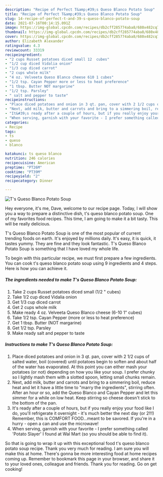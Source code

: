 ```yaml
---
description: "Recipe of Perfect T&amp;#39;s Queso Blanco Potato Soup"
title: "Recipe of Perfect T&amp;#39;s Queso Blanco Potato Soup"
slug: 14-recipe-of-perfect-t-and-39-s-queso-blanco-potato-soup
date: 2021-07-16T00:14:15.091Z
image: https://img-global.cpcdn.com/recipes/db2cff285774aba8/680x482cq70/ts-queso-blanco-potato-soup-recipe-main-photo.jpg
thumbnail: https://img-global.cpcdn.com/recipes/db2cff285774aba8/680x482cq70/ts-queso-blanco-potato-soup-recipe-main-photo.jpg
cover: https://img-global.cpcdn.com/recipes/db2cff285774aba8/680x482cq70/ts-queso-blanco-potato-soup-recipe-main-photo.jpg
author: Elizabeth Alexander
ratingvalue: 4.3
reviewcount: 33319
recipeingredient:
- "2 cups Russet potatoes diced small 12  cubes"
- "1/2 cup diced Vidalia onion"
- "1/3 cup diced carrot"
- "2 cups whole milk"
- "4 oz. Velveeta Queso Blanco cheese 610 1 cubes"
- "1/2 tsp. Cayan Pepper more or less to heat preference"
- "1 tbsp. Butter NOT margarine"
- "1/2 tsp. Parsley"
- " salt and pepper to taste"
recipeinstructions:
- "Place diced potatoes and onion in 3 qt. pan, cover with 2 1/2 cups of salted water, boil (covered) until potatoes begin to soften and about half of the water has evaporated. At this point you can either mash your potatoes (or not) depending on how you like your soup. I prefer chunky so I lightly mash them with a slotted spoon, letting small chunks remain."
- "Next, add milk, butter and carrots and bring to a simmering boil, reduce heat and let it have a little time to &#34;marry the ingredients&#34;, stirring often. After an hour or so, add the Queso Blanco and Cayan Pepper and let this simmer for a while on low heat. Keep stirring so cheese doesn&#39;t stick to the bottom of the pan."
- "It&#39;s ready after a couple of hours, but if you really enjoy your food like I do, you&#39;ll refrigerate it overnight - it&#39;s much better the next day (or 2!!!) Remember, this is COMFORT FOOD...meant to be savored. If you&#39;re in a hurry - open a can and use the microwave!"
- "When serving, garnish with your favorite - I prefer something called &#39;Potato Slayer&#39; I found at Wal Mart (so you should be able to find it)."
categories:
- Recipe
tags:
- ts
- queso
- blanco

katakunci: ts queso blanco 
nutrition: 246 calories
recipecuisine: American
preptime: "PT26M"
cooktime: "PT39M"
recipeyield: "2"
recipecategory: Dinner

---
```



![T&#39;s Queso Blanco Potato Soup](https://img-global.cpcdn.com/recipes/db2cff285774aba8/680x482cq70/ts-queso-blanco-potato-soup-recipe-main-photo.jpg)

Hey everyone, it's me, Dave, welcome to our recipe page. Today, I will show you a way to prepare a distinctive dish, t&#39;s queso blanco potato soup. One of my favorites food recipes. This time, I am going to make it a bit tasty. This will be really delicious.



T&#39;s Queso Blanco Potato Soup is one of the most popular of current trending foods on earth. It's enjoyed by millions daily. It's easy, it is quick, it tastes yummy. They are fine and they look fantastic. T&#39;s Queso Blanco Potato Soup is something that I have loved my whole life.


To begin with this particular recipe, we must first prepare a few ingredients. You can cook t&#39;s queso blanco potato soup using 9 ingredients and 4 steps. Here is how you can achieve it.

<!--inarticleads1-->

##### The ingredients needed to make T&#39;s Queso Blanco Potato Soup:

1. Take 2 cups Russet potatoes diced small (1/2 &#34; cubes)
1. Take 1/2 cup diced Vidalia onion
1. Get 1/3 cup diced carrot
1. Get 2 cups whole milk
1. Make ready 4 oz. Velveeta Queso Blanco cheese (6-10 1&#34; cubes)
1. Take 1/2 tsp. Cayan Pepper (more or less to heat preference)
1. Get 1 tbsp. Butter (NOT margarine)
1. Get 1/2 tsp. Parsley
1. Make ready  salt and pepper to taste




<!--inarticleads2-->

##### Instructions to make T&#39;s Queso Blanco Potato Soup:

1. Place diced potatoes and onion in 3 qt. pan, cover with 2 1/2 cups of salted water, boil (covered) until potatoes begin to soften and about half of the water has evaporated. At this point you can either mash your potatoes (or not) depending on how you like your soup. I prefer chunky so I lightly mash them with a slotted spoon, letting small chunks remain.
1. Next, add milk, butter and carrots and bring to a simmering boil, reduce heat and let it have a little time to &#34;marry the ingredients&#34;, stirring often. After an hour or so, add the Queso Blanco and Cayan Pepper and let this simmer for a while on low heat. Keep stirring so cheese doesn&#39;t stick to the bottom of the pan.
1. It&#39;s ready after a couple of hours, but if you really enjoy your food like I do, you&#39;ll refrigerate it overnight - it&#39;s much better the next day (or 2!!!) Remember, this is COMFORT FOOD...meant to be savored. If you&#39;re in a hurry - open a can and use the microwave!
1. When serving, garnish with your favorite - I prefer something called &#39;Potato Slayer&#39; I found at Wal Mart (so you should be able to find it).




So that is going to wrap it up with this exceptional food t&#39;s queso blanco potato soup recipe. Thank you very much for reading. I am sure you will make this at home. There's gonna be more interesting food at home recipes coming up. Remember to bookmark this page in your browser, and share it to your loved ones, colleague and friends. Thank you for reading. Go on get cooking!
